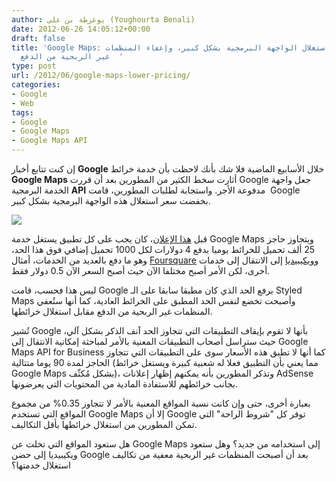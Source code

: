 ```yaml
---
author: يوغرطة بن علي (Youghourta Benali)
date: 2012-06-26 14:05:12+00:00
draft: false
title: 'Google Maps: تخفيض أسعار استغلال الواجهة البرمجية بشكل كبير، وإعفاء المنظمات
  غير الربحية من الدفع  '
type: post
url: /2012/06/google-maps-lower-pricing/
categories:
- Google
- Web
tags:
- Google
- Google Maps
- Google Maps API
---
```


إن كنت تتابع أخبار **Google** خلال الأسابيع الماضية فلا شك بأنك لاحظت بأن خدمة خرائط **Google Maps** أثارت سخط الكثير من المطورين بعد أن قررت Google جعل واجهة الخدمة البرمجية **API** مدفوعة الأجر. واستجابة لطلبات المطورين، قامت  Google بخفضت سعر استغلال هذه الواجهة البرمجية بشكل كبير.




[![](https://www.it-scoop.com/wp-content/uploads/2012/06/google-maps-logo.jpg)
](https://www.it-scoop.com/wp-content/uploads/2012/06/google-maps-logo.jpg)




قبل [هذا الإعلان](http://googlegeodevelopers.blogspot.com/2012/06/lower-pricing-and-simplified-limits.html)، كان يجب على كل تطبيق يستغل خدمة Google Maps ويتجاوز حاجز 25 ألف تحميل للخرائط يوميا بدفع 4 دولارات لكل 1000 تحميل إضافي فوق هذا الحد، وهو ما دفع بالعديد من الخدمات، أمثال [Foursquare](https://www.it-scoop.com/2012/03/foursquare-openstreetmap/) و[ويكيبيديا](https://www.it-scoop.com/2012/04/wikipedia-openstreetmap/) إلى الانتقال إلى خدمات أخرى، لكن الأمر أصبح مختلفا الآن حيث أصبح السعر الآن 0.5 دولار فقط.




ليس هذا فحسب، قامت Google برفع الحد الذي كان مطبقا سابقا على الـ Styled Maps وأصبحت تخضع لنفس الحد المطبق على الخرائط العادية، كما أنها ستُعفي المنظمات غير الربحية من الدفع مقابل استغلال خرائطها.




تُشير Google بأنها لا تقوم بإيقاف التطبيقات التي تتجاوز الحد آنف الذكر بشكل آلي، حيث ستراسل أصحاب التطبيقات المعنية بالأمر لمباحثة إمكانية الانتقال إلى Google Maps API for Business كما أنها لا تطبق هذه الأسعار سوى على التطبيقات التي تتجاوز الحاجز لمدة 90 يوما متتالية (مما يعني بأن التطبيق فعلا له شعبية كبيرة ويستغل خرائط Google Maps بشكل مُكثّف)، وتذكر المطورين بأنه يمكنهم إظهار إعلانات AdSense بجانب خرائطهم للاستفادة المادية من المحتويات التي يعرضونها.




بعبارة أخرى، حتى وإن كانت نسبة المواقع المعنية بالأمر لا تتجاوز 0.35% من مجموع المواقع التي تستخدم Google Maps إلا أن Google توفر كل "شروط الراحة" التي تمكن المطورين من استغلال خرائطها بأقل التكاليف.




هل ستعود المواقع التي تخلت عن Google Maps إلى استخدامه من جديد؟ وهل ستعود ويكيبيديا إلى حضن Google بعد أن أصبحت المنظمات غير الربحية معفية من تكاليف استغلال خدمتها؟
